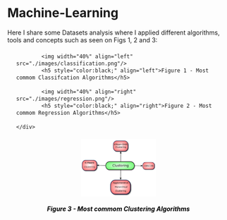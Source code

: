 # Machine-Learning

Here I share some Datasets analysis where I applied different algorithms, tools and concepts such as seen on Figs 1, 2 and 3:

<a>
    <div style="margin: 20px;">

            <img width="40%" align="left" src="./images/classification.png"/>
            <h5 style="color:black;" align="left">Figure 1 - Most commom Classifcation Algorithms</h5>

            <img width="40%" align="right" src="./images/regression.png"/>
            <h5 style="color:black;" align="right">Figure 2 - Most commom Regression Algorithms</h5>
      
    </div>
</a>



<a>
    <div style="margin: 20px;">
        <p align="middle">
            <img width="40%" align="middle" src="./images/clustering.png"/>
            <h5 style="color:black;" align="middle">Figure 3 - Most commom Clustering Algorithms</h5>
        </p>
    </div>
</a>
